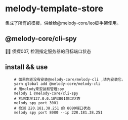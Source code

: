 

# melody-template-store

集成了所有的模板，供给给@melody-core/leo脚手架使用。


## @melody-core/cli-spy

🕵️‍♀️ 侦探007, 检测指定服务器的目标端口状态

## install && use
```shell
    # 如果你还没有安装@melody-core/melody-cli ,请先安装它。
    yarn global add @melody-core/melody-cli
    # 用melody来安装和管理spy
    melody i @melody-core/cli-spy
    # 检测本地127.0.0.1的3001端口状态
    melody spy port 3001  
    # 检测 220.181.38.251 的 8080端口状态
    melody spy port 8080 --ip 220.181.38.251
```
